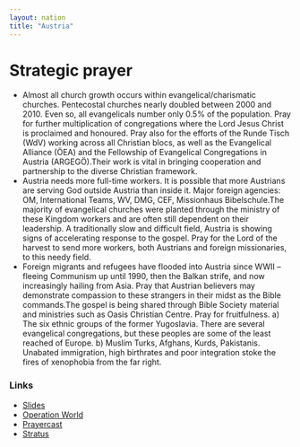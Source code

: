 ```yaml
---
layout: nation
title: "Austria"
---
```


# Strategic prayer

- Almost all church growth occurs within evangelical/charismatic churches. Pentecostal churches nearly doubled between 2000 and 2010. Even so, all evangelicals number only 0.5% of the population. Pray for further multiplication of congregations where the Lord Jesus Christ is proclaimed and honoured. Pray also for the efforts of the Runde Tisch (WdV) working across all Christian blocs, as well as the Evangelical Alliance (ÖEA) and the Fellowship of Evangelical Congregations in Austria (ARGEGÖ).Their work is vital in bringing cooperation and partnership to the diverse Christian framework.
- Austria needs more full-time workers. It is possible that more Austrians are serving God outside Austria than inside it. Major foreign agencies: OM, International Teams, WV, DMG, CEF, Missionhaus Bibelschule.The majority of evangelical churches were planted through the ministry of these Kingdom workers and are often still dependent on their leadership. A traditionally slow and difficult field, Austria is showing signs of accelerating response to the gospel. Pray for the Lord of the harvest to send more workers, both Austrians and foreign missionaries, to this needy field.
- Foreign migrants and refugees have flooded into Austria since WWII – fleeing Communism up until 1990, then the Balkan strife, and now increasingly hailing from Asia. Pray that Austrian believers may demonstrate compassion to these strangers in their midst as the Bible commands.The gospel is being shared through Bible Society material and ministries such as Oasis Christian Centre. Pray for fruitfulness.
  a) The six ethnic groups of the former Yugoslavia. There are several evangelical congregations, but these peoples are some of the least reached of Europe.
  b) Muslim Turks, Afghans, Kurds, Pakistanis. Unabated immigration, high birthrates and poor integration stoke the fires of xenophobia from the far right.

### Links

- [Slides](http://kyk.kiekies.net/?src=https://ccwaterkloof.github.io/prayer/slides/austria.md)
- [Operation World](https://operationworld.org/locations/austria/)
- [Prayercast](https://prayercast.com/austria.html)
- [Stratus](https://globe.stratus.earth/country-explorer/AUT)
